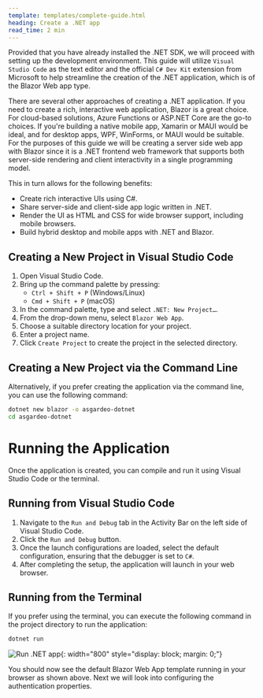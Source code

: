 ```yaml
---
template: templates/complete-guide.html
heading: Create a .NET app
read_time: 2 min
---
```


Provided that you have already installed the .NET SDK, we will proceed with setting up the development environment. This guide will utilize `Visual Studio Code` as the text editor and the official `C# Dev Kit` extension from Microsoft to help streamline the creation of the .NET application, which is of the Blazor Web app type.

There are several other approaches of creating a .NET application. If you need to create a rich, interactive web application, Blazor is a great choice. For cloud-based solutions, Azure Functions or ASP.NET Core are the go-to choices. If you're building a native mobile app, Xamarin or MAUI would be ideal, and for desktop apps, WPF, WinForms, or MAUI would be suitable. For the purposes of this guide we will be creating a server side web app with Blazor since it is a .NET frontend web framework that supports both server-side rendering and client interactivity in a single programming model.

This in turn allows for the following benefits:

- Create rich interactive UIs using C#.
- Share server-side and client-side app logic written in .NET.
- Render the UI as HTML and CSS for wide browser support, including mobile browsers.
- Build hybrid desktop and mobile apps with .NET and Blazor.


## Creating a New Project in Visual Studio Code

1. Open Visual Studio Code.
2. Bring up the command palette by pressing:
    - `Ctrl + Shift + P` (Windows/Linux)
    - `Cmd + Shift + P` (macOS)
3. In the command palette, type and select `.NET: New Project…`.
4. From the drop-down menu, select `Blazor Web App`.
5. Choose a suitable directory location for your project.
6. Enter a project name.
7. Click `Create Project` to create the project in the selected directory.

## Creating a New Project via the Command Line

Alternatively, if you prefer creating the application via the command line, you can use the following command:

```bash
dotnet new blazor -o asgardeo-dotnet
cd asgardeo-dotnet
```

# Running the Application

Once the application is created, you can compile and run it using Visual Studio Code or the terminal.

## Running from Visual Studio Code

1. Navigate to the `Run and Debug` tab in the Activity Bar on the left side of Visual Studio Code.
2. Click the `Run and Debug` button.
3. Once the launch configurations are loaded, select the default configuration, ensuring that the debugger is set to `C#`.
4. After completing the setup, the application will launch in your web browser.

## Running from the Terminal

If you prefer using the terminal, you can execute the following command in the project directory to run the application:

```bash
dotnet run
```

![Run .NET app]({{base_path}}/complete-guides/dotnet/assets/img/image5.png){: width="800" style="display: block; margin: 0;"}

You should now see the default Blazor Web App template running in your browser as shown above. Next we will look into configuring the authentication properties.